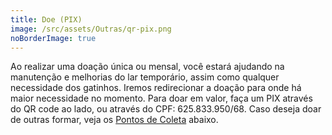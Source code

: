 ```yaml
---
title: Doe (PIX)
image: /src/assets/Outras/qr-pix.png
noBorderImage: true
---
```


Ao realizar uma doação única ou mensal, você estará ajudando na manutenção e melhorias do lar temporário, assim como qualquer necessidade dos gatinhos. Iremos redirecionar a doação para onde há maior necessidade no momento. Para doar em valor, faça um PIX através do QR code ao lado, ou através do CPF: 625.833.950/68. Caso deseja doar de outras formar, veja os [Pontos de Coleta](/ajudar#pontos-de-coleta) abaixo.
